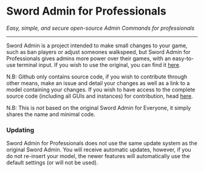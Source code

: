 # Sword Admin for Professionals
*Easy, simple, and secure open-source Admin Commands for professionals*

---

Sword Admin is a project intended to make small changes to your game, such as ban players or adjust someones walkspeed, but Sword Admin for Professionals gives admins more power over their games, with an easy-to-use terminal input. If you wish to use the original, you can find it [here](https://devforum.roblox.com/t/sword-admin-commands/1553323).

N.B: Github only contains source code, if you wish to contribute through other means, make an issue and detail your changes as well as a link to a model containing your changes. If you wish to have access to the complete source code (including all GUIs and instances) for contribution, head [here](https://create.roblox.com/store/asset/17236635851/).

N.B: This is *not* based on the original Sword Admin for Everyone, it simply shares the name and minimal code.

### Updating
Sword Admin for Professionals does not use the same update system as the original Sword Admin. You will receive automatic updates, however, if you do not re-insert your model, the newer features will automatically use the default settings (or will not be used).
